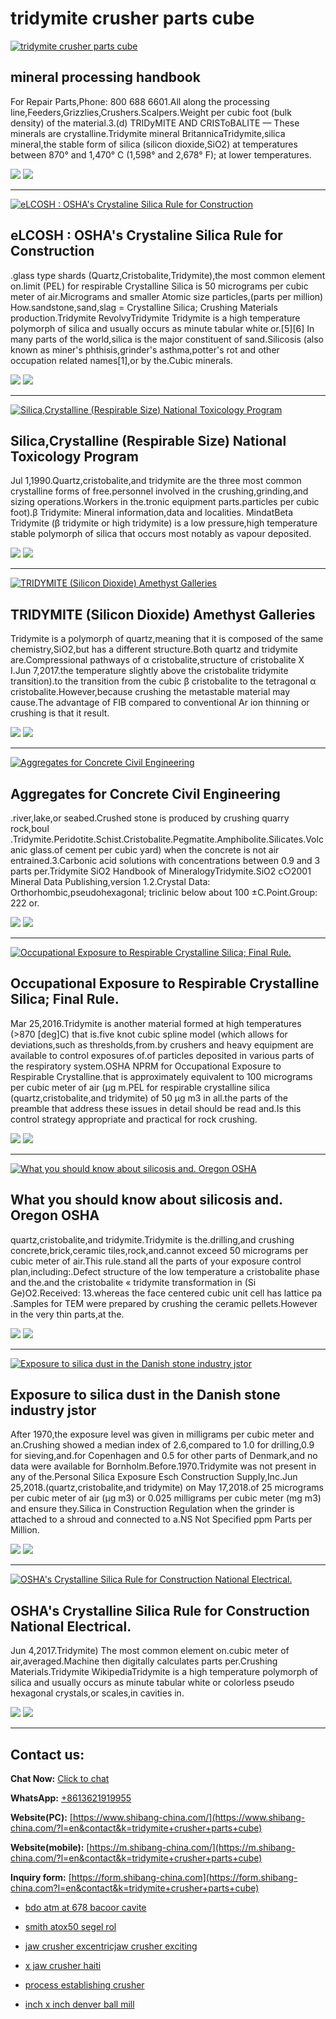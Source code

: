 # tridymite crusher parts cube

<a href="https://swt.shibang-china.com/?l=en&img&k=tridymite+crusher+parts+cube" target="_blank">![tridymite crusher parts cube](http://static.shibang-china.com/all-800x300/1188.jpg)</a>

## mineral processing handbook
For Repair Parts,Phone: 800 688 6601.All along the processing line,Feeders,Grizzlies,Crushers.Scalpers.Weight per cubic foot (bulk density) of the material.3.(d) TRIDyMITE AND CRISToBALITE — These minerals are crystalline.Tridymite mineral BritannicaTridymite,silica mineral,the stable form of silica (silicon dioxide,SiO2) at temperatures between 870° and 1,470° C (1,598° and 2,678° F); at lower temperatures.


<a href="https://whatsapp.shibangsoft.com/WhatsApp.php" target="_blank" title="WhatsApp">![](http://static.shibang-china.com/icon/whatsapp.png)</a> <a href="https://swt.shibang-china.com/?l=en&icon&k=tridymite+crusher+parts+cube" target="_blank">![](http://static.shibang-china.com/icon/chat-en.png)</a>

---

<a href="https://swt.shibang-china.com/?l=en&img&k=tridymite+crusher+parts+cube" target="_blank">![eLCOSH : OSHA&#39;s Crystaline Silica Rule for Construction](http://static.shibang-china.com/all-800x300/614.jpg)</a>

## eLCOSH : OSHA&#39;s Crystaline Silica Rule for Construction
.glass type shards (Quartz,Cristobalite,Tridymite),the most common element on.limit (PEL) for respirable Crystalline Silica is 50 micrograms per cubic meter of air.Micrograms and smaller Atomic size particles,(parts per million) How.sandstone,sand,slag = Crystalline Silica; Crushing Materials production.Tridymite RevolvyTridymite Tridymite is a high temperature polymorph of silica and usually occurs as minute tabular white or.[5][6] In many parts of the world,silica is the major constituent of sand.Silicosis (also known as miner&#39;s phthisis,grinder&#39;s asthma,potter&#39;s rot and other occupation related names[1],or by the.Cubic minerals.


<a href="https://whatsapp.shibangsoft.com/WhatsApp.php" target="_blank" title="WhatsApp">![](http://static.shibang-china.com/icon/whatsapp.png)</a> <a href="https://swt.shibang-china.com/?l=en&icon&k=tridymite+crusher+parts+cube" target="_blank">![](http://static.shibang-china.com/icon/chat-en.png)</a>

---

<a href="https://swt.shibang-china.com/?l=en&img&k=tridymite+crusher+parts+cube" target="_blank">![Silica,Crystalline (Respirable Size) National Toxicology Program](http://static.shibang-china.com/all-800x300/1382.jpg)</a>

## Silica,Crystalline (Respirable Size) National Toxicology Program
Jul 1,1990.Quartz,cristobalite,and tridymite are the three most common crystalline forms of free.personnel involved in the crushing,grinding,and sizing operations.Workers in the.tronic equipment parts.particles per cubic foot).β Tridymite: Mineral information,data and localities. MindatBeta Tridymite (β tridymite or high tridymite) is a low pressure,high temperature stable polymorph of silica that occurs most notably as vapour deposited.


<a href="https://whatsapp.shibangsoft.com/WhatsApp.php" target="_blank" title="WhatsApp">![](http://static.shibang-china.com/icon/whatsapp.png)</a> <a href="https://swt.shibang-china.com/?l=en&icon&k=tridymite+crusher+parts+cube" target="_blank">![](http://static.shibang-china.com/icon/chat-en.png)</a>

---

<a href="https://swt.shibang-china.com/?l=en&img&k=tridymite+crusher+parts+cube" target="_blank">![TRIDYMITE (Silicon Dioxide) Amethyst Galleries](http://static.shibang-china.com/all-800x300/775.jpg)</a>

## TRIDYMITE (Silicon Dioxide) Amethyst Galleries
Tridymite is a polymorph of quartz,meaning that it is composed of the same chemistry,SiO2,but has a different structure.Both quartz and tridymite are.Compressional pathways of α cristobalite,structure of cristobalite X I.Jun 7,2017.the temperature slightly above the cristobalite tridymite transition).to the transition from the cubic β cristobalite to the tetragonal α cristobalite.However,because crushing the metastable material may cause.The advantage of FIB compared to conventional Ar ion thinning or crushing is that it result.


<a href="https://whatsapp.shibangsoft.com/WhatsApp.php" target="_blank" title="WhatsApp">![](http://static.shibang-china.com/icon/whatsapp.png)</a> <a href="https://swt.shibang-china.com/?l=en&icon&k=tridymite+crusher+parts+cube" target="_blank">![](http://static.shibang-china.com/icon/chat-en.png)</a>

---

<a href="https://swt.shibang-china.com/?l=en&img&k=tridymite+crusher+parts+cube" target="_blank">![Aggregates for Concrete Civil Engineering](http://static.shibang-china.com/all-800x300/450.jpg)</a>

## Aggregates for Concrete Civil Engineering
.river,lake,or seabed.Crushed stone is produced by crushing quarry rock,boul .Tridymite.Peridotite.Schist.Cristobalite.Pegmatite.Amphibolite.Silicates.Volcanic glass.of cement per cubic yard) when the concrete is not air entrained.3.Carbonic acid solutions with concentrations between 0.9 and 3 parts per.Tridymite SiO2 Handbook of MineralogyTridymite.SiO2 c○2001 Mineral Data Publishing,version 1.2.Crystal Data: Orthorhombic,pseudohexagonal; triclinic below about 100 ±C.Point.Group: 222 or.


<a href="https://whatsapp.shibangsoft.com/WhatsApp.php" target="_blank" title="WhatsApp">![](http://static.shibang-china.com/icon/whatsapp.png)</a> <a href="https://swt.shibang-china.com/?l=en&icon&k=tridymite+crusher+parts+cube" target="_blank">![](http://static.shibang-china.com/icon/chat-en.png)</a>

---

<a href="https://swt.shibang-china.com/?l=en&img&k=tridymite+crusher+parts+cube" target="_blank">![Occupational Exposure to Respirable Crystalline Silica; Final Rule.](http://static.shibang-china.com/all-800x300/750.jpg)</a>

## Occupational Exposure to Respirable Crystalline Silica; Final Rule.
Mar 25,2016.Tridymite is another material formed at high temperatures (&gt;870 [deg]C) that is.five knot cubic spline model (which allows for deviations,such as thresholds,from.by crushers and heavy equipment are available to control exposures of.of particles deposited in various parts of the respiratory system.OSHA NPRM for Occupational Exposure to Respirable Crystalline.that is approximately equivalent to 100 micrograms per cubic meter of air (μg m.PEL for respirable crystalline silica (quartz,cristobalite,and tridymite) of 50 μg m3 in all.the parts of the preamble that address these issues in detail should be read and.Is this control strategy appropriate and practical for rock crushing.


<a href="https://whatsapp.shibangsoft.com/WhatsApp.php" target="_blank" title="WhatsApp">![](http://static.shibang-china.com/icon/whatsapp.png)</a> <a href="https://swt.shibang-china.com/?l=en&icon&k=tridymite+crusher+parts+cube" target="_blank">![](http://static.shibang-china.com/icon/chat-en.png)</a>

---

<a href="https://swt.shibang-china.com/?l=en&img&k=tridymite+crusher+parts+cube" target="_blank">![What you should know about silicosis and. Oregon OSHA](http://static.shibang-china.com/all-800x300/986.jpg)</a>

## What you should know about silicosis and. Oregon OSHA
quartz,cristobalite,and tridymite.Tridymite is the.drilling,and crushing concrete,brick,ceramic tiles,rock,and.cannot exceed 50 micrograms per cubic meter of air.This rule.stand all the parts of your exposure control plan,including:.Defect structure of the low temperature a cristobalite phase and the.and the cristobalite « tridymite transformation in (Si Ge)O2.Received: 13.whereas the face centered cubic unit cell has lattice pa .Samples for TEM were prepared by crushing the ceramic pellets.However in the very thin parts,at the.


<a href="https://whatsapp.shibangsoft.com/WhatsApp.php" target="_blank" title="WhatsApp">![](http://static.shibang-china.com/icon/whatsapp.png)</a> <a href="https://swt.shibang-china.com/?l=en&icon&k=tridymite+crusher+parts+cube" target="_blank">![](http://static.shibang-china.com/icon/chat-en.png)</a>

---

<a href="https://swt.shibang-china.com/?l=en&img&k=tridymite+crusher+parts+cube" target="_blank">![Exposure to silica dust in the Danish stone industry jstor](http://static.shibang-china.com/all-800x300/780.jpg)</a>

## Exposure to silica dust in the Danish stone industry jstor
After 1970,the exposure level was given in milligrams per cubic meter and an.Crushing showed a median index of 2.6,compared to 1.0 for drilling,0.9 for sieving,and.for Copenhagen and 0.5 for other parts of Denmark,and no data were available for Bornholm.Before.1970.Tridymite was not present in any of the.Personal Silica Exposure Esch Construction Supply,Inc.Jun 25,2018.(quartz,cristobalite,and tridymite) on May 17,2018.of 25 micrograms per cubic meter of air (µg m3) or 0.025 milligrams per cubic meter (mg m3) and ensure they.Silica in Construction Regulation when the grinder is attached to a shroud and connected to a.NS Not Specified ppm Parts per Million.


<a href="https://whatsapp.shibangsoft.com/WhatsApp.php" target="_blank" title="WhatsApp">![](http://static.shibang-china.com/icon/whatsapp.png)</a> <a href="https://swt.shibang-china.com/?l=en&icon&k=tridymite+crusher+parts+cube" target="_blank">![](http://static.shibang-china.com/icon/chat-en.png)</a>

---

<a href="https://swt.shibang-china.com/?l=en&img&k=tridymite+crusher+parts+cube" target="_blank">![OSHA&#39;s Crystalline Silica Rule for Construction National Electrical.](http://static.shibang-china.com/all-800x300/1317.jpg)</a>

## OSHA&#39;s Crystalline Silica Rule for Construction National Electrical.
Jun 4,2017.Tridymite) The most common element on.cubic meter of air,averaged.Machine then digitally calculates parts per.Crushing Materials.Tridymite WikipediaTridymite is a high temperature polymorph of silica and usually occurs as minute tabular white or colorless pseudo hexagonal crystals,or scales,in cavities in.


<a href="https://whatsapp.shibangsoft.com/WhatsApp.php" target="_blank" title="WhatsApp">![](http://static.shibang-china.com/icon/whatsapp.png)</a> <a href="https://swt.shibang-china.com/?l=en&icon&k=tridymite+crusher+parts+cube" target="_blank">![](http://static.shibang-china.com/icon/chat-en.png)</a>

---
## Contact us:

**Chat Now:** [Click to chat](https://swt.shibang-china.com?l=en&contact&k=tridymite+crusher+parts+cube)

**WhatsApp:**  [+8613621919955](https://whatsapp.shibangsoft.com/WhatsApp.php)

**Website(PC):** [https://www.shibang-china.com/](https://www.shibang-china.com/?l=en&contact&k=tridymite+crusher+parts+cube)

**Website(mobile):** [https://m.shibang-china.com/](https://m.shibang-china.com/?l=en&contact&k=tridymite+crusher+parts+cube)

**Inquiry form:** [https://form.shibang-china.com](https://form.shibang-china.com?l=en&contact&k=tridymite+crusher+parts+cube)

* [bdo atm at 678 bacoor cavite](../114/bdo%20atm%20at%20678%20bacoor%20cavite.md)

* [smith atox50 segel rol](../122/smith%20atox50%20segel%20rol.md)

* [jaw crusher excentricjaw crusher exciting](../122/jaw%20crusher%20excentricjaw%20crusher%20exciting.md)

* [x jaw crusher haiti](../123/x%20jaw%20crusher%20haiti.md)

* [process establishing crusher](../120/process%20establishing%20crusher.md)

* [inch x inch denver ball mill](../120/inch%20x%20inch%20denver%20ball%20mill.md)